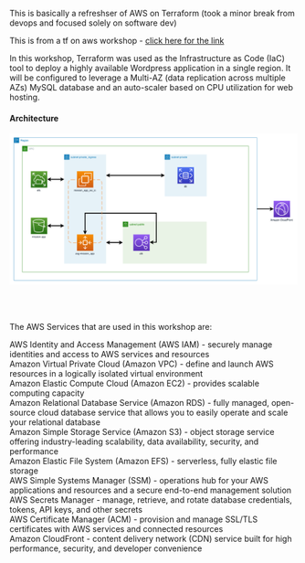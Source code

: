 This is basically a refreshser of AWS on Terraform (took a minor break from devops and focused solely on software dev)

This is from a tf on aws workshop - [click here for the link](https://catalog.us-east-1.prod.workshops.aws/workshops/41c5a1b6-bd3e-41f4-bd46-85ab7dc6dad4/en-US/0-introduction)

In this workshop, Terraform was used as the Infrastructure as Code (IaC) tool to deploy a highly available Wordpress application in a single region. It will be configured to leverage a Multi-AZ (data replication across multiple AZs) MySQL database and an auto-scaler based on CPU utilization for web hosting.

<h4> Architecture </h4>

![architecture](img/p06-00-architecture.png)  

<br />  
<br>

The AWS Services that are used in this workshop are:

AWS Identity and Access Management  (AWS IAM) - securely manage identities and access to AWS services and resources  
Amazon Virtual Private Cloud  (Amazon VPC) - define and launch AWS resources in a logically isolated virtual environment  
Amazon Elastic Compute Cloud  (Amazon EC2) - provides scalable computing capacity  
Amazon Relational Database Service  (Amazon RDS) - fully managed, open-source cloud database service that allows you to easily operate and scale your relational database  
Amazon Simple Storage Service  (Amazon S3) - object storage service offering industry-leading scalability, data availability, security, and performance  
Amazon Elastic File System  (Amazon EFS) - serverless, fully elastic file storage  
AWS Simple Systems Manager  (SSM) - operations hub for your AWS applications and resources and a secure end-to-end management solution  
AWS Secrets Manager  - manage, retrieve, and rotate database credentials, tokens, API keys, and other secrets  
AWS Certificate Manager  (ACM) - provision and manage SSL/TLS certificates with AWS services and connected resources  
Amazon CloudFront  - content delivery network (CDN) service built for high performance, security, and developer convenience  